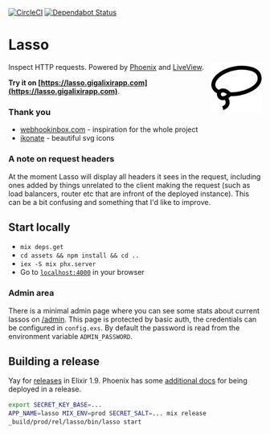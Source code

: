 [![CircleCI](https://circleci.com/gh/vorce/lasso.svg?style=svg)](https://circleci.com/gh/vorce/lasso) [![Dependabot Status](https://api.dependabot.com/badges/status?host=github&repo=vorce/lasso)](https://dependabot.com)

# Lasso

<img src="assets/static/images/lasso.svg" width="100" height="100" alt="Lasso logo" align="right" />

Inspect HTTP requests. Powered by [Phoenix](https://phoenixframework.org/) and [LiveView](https://github.com/phoenixframework/phoenix_live_view).

**Try it on [https://lasso.gigalixirapp.com](https://lasso.gigalixirapp.com)**.

### Thank you

- [webhookinbox.com](http://webhookinbox.com/) - inspiration for the whole project
- [ikonate](https://ikonate.com/) - beautiful svg icons

### A note on request headers

At the moment Lasso will display all headers it sees in the request, including ones added by things unrelated to the client making the request (such as load balancers, router etc that are infront of the deployed instance). This can be a bit confusing and something
that I'd like to improve.

## Start locally

- `mix deps.get`
- `cd assets && npm install && cd ..`
- `iex -S mix phx.server`
- Go to [`localhost:4000`](http://localhost:4000) in your browser

### Admin area

There is a minimal admin page where you can see some stats about current lassos on [/admin](http://localhost:4000/admin). This page is protected by basic auth, the credentials can be configured in `config.exs`. By default the password is read from the environment variable `ADMIN_PASSWORD`.

## Building a release

Yay for [releases](https://hexdocs.pm/mix/Mix.Tasks.Release.html) in Elixir 1.9.
Phoenix has some [additional docs](https://github.com/phoenixframework/phoenix/blob/master/guides/deployment/releases.md) for being deployed in a release.

```bash
export SECRET_KEY_BASE=...
APP_NAME=lasso MIX_ENV=prod SECRET_SALT=... mix release
_build/prod/rel/lasso/bin/lasso start
```
